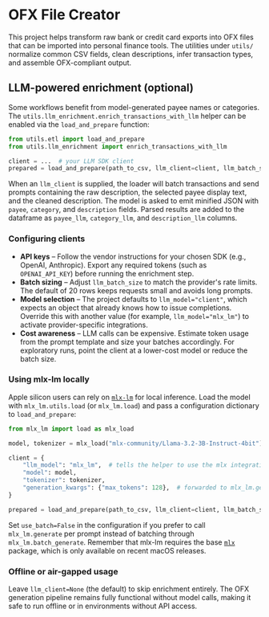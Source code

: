# OFX File Creator

This project helps transform raw bank or credit card exports into OFX files that can be
imported into personal finance tools. The utilities under `utils/` normalize common CSV
fields, clean descriptions, infer transaction types, and assemble OFX-compliant output.

## LLM-powered enrichment (optional)

Some workflows benefit from model-generated payee names or categories. The
`utils.llm_enrichment.enrich_transactions_with_llm` helper can be enabled via the
`load_and_prepare` function:

```python
from utils.etl import load_and_prepare
from utils.llm_enrichment import enrich_transactions_with_llm

client = ...  # your LLM SDK client
prepared = load_and_prepare(path_to_csv, llm_client=client, llm_batch_size=10)
```

When an `llm_client` is supplied, the loader will batch transactions and send prompts
containing the raw description, the selected payee display text, and the cleaned
description. The model is asked to emit minified JSON with `payee`, `category`, and
`description` fields. Parsed results are added to the dataframe as `payee_llm`,
`category_llm`, and `description_llm` columns.

### Configuring clients

* **API keys** – Follow the vendor instructions for your chosen SDK (e.g., OpenAI,
  Anthropic). Export any required tokens (such as `OPENAI_API_KEY`) before running the
  enrichment step.
* **Batch sizing** – Adjust `llm_batch_size` to match the provider's rate limits. The
  default of 20 rows keeps requests small and avoids long prompts.
* **Model selection** – The project defaults to `llm_model="client"`, which expects an
  object that already knows how to issue completions. Override this with another value
  (for example, `llm_model="mlx_lm"`) to activate provider-specific integrations.
* **Cost awareness** – LLM calls can be expensive. Estimate token usage from the
  prompt template and size your batches accordingly. For exploratory runs, point the
  client at a lower-cost model or reduce the batch size.

### Using mlx-lm locally

Apple silicon users can rely on [`mlx-lm`](https://github.com/ml-explore/mlx-examples)
for local inference. Load the model with `mlx_lm.utils.load` (or `mlx_lm.load`) and
pass a configuration dictionary to `load_and_prepare`:

```python
from mlx_lm import load as mlx_load

model, tokenizer = mlx_load("mlx-community/Llama-3.2-3B-Instruct-4bit")

client = {
    "llm_model": "mlx_lm",  # tells the helper to use the mlx integration
    "model": model,
    "tokenizer": tokenizer,
    "generation_kwargs": {"max_tokens": 128},  # forwarded to mlx_lm.generate
}

prepared = load_and_prepare(path_to_csv, llm_client=client, llm_batch_size=10)
```

Set `use_batch=False` in the configuration if you prefer to call `mlx_lm.generate`
per prompt instead of batching through `mlx_lm.batch_generate`. Remember that mlx-lm
requires the base [`mlx`](https://pypi.org/project/mlx/) package, which is only
available on recent macOS releases.

### Offline or air-gapped usage

Leave `llm_client=None` (the default) to skip enrichment entirely. The OFX generation
pipeline remains fully functional without model calls, making it safe to run offline or
in environments without API access.

